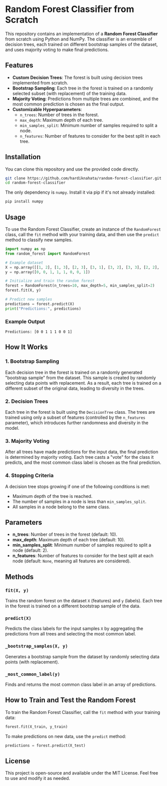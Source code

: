 # Random Forest Classifier from Scratch

This repository contains an implementation of a **Random Forest Classifier** from scratch using Python and NumPy. The classifier is an ensemble of decision trees, each trained on different bootstrap samples of the dataset, and uses majority voting to make final predictions.

## Features

- **Custom Decision Trees**: The forest is built using decision trees implemented from scratch.
- **Bootstrap Sampling**: Each tree in the forest is trained on a randomly selected subset (with replacement) of the training data.
- **Majority Voting**: Predictions from multiple trees are combined, and the most common prediction is chosen as the final output.
- **Customizable Hyperparameters**:
  - `n_trees`: Number of trees in the forest.
  - `max_depth`: Maximum depth of each tree.
  - `min_samples_split`: Minimum number of samples required to split a node.
  - `n_features`: Number of features to consider for the best split in each tree.

## Installation

You can clone this repository and use the provided code directly.

```bash
git clone https://github.com/hardiknahata/random-forest-classifier.git
cd random-forest-classifier
```

The only dependency is `numpy`. Install it via pip if it's not already installed:

```bash
pip install numpy
```

## Usage

To use the Random Forest Classifier, create an instance of the `RandomForest` class, call the `fit` method with your training data, and then use the `predict` method to classify new samples.

```python
import numpy as np
from random_forest import RandomForest

# Example dataset
X = np.array([[1, 2], [1, 3], [2, 3], [3, 1], [3, 2], [3, 3], [2, 2], [1, 1]])
y = np.array([0, 0, 1, 1, 1, 0, 0, 1])

# Initialize and train the random forest
forest = RandomForest(n_trees=10, max_depth=5, min_samples_split=2)
forest.fit(X, y)

# Predict new samples
predictions = forest.predict(X)
print("Predictions:", predictions)
```

### Example Output

```
Predictions: [0 0 1 1 1 0 0 1]
```

## How It Works

### 1. **Bootstrap Sampling**
Each decision tree in the forest is trained on a randomly generated "bootstrap sample" from the dataset. This sample is created by randomly selecting data points with replacement. As a result, each tree is trained on a different subset of the original data, leading to diversity in the trees.

### 2. **Decision Trees**
Each tree in the forest is built using the `DecisionTree` class. The trees are trained using only a subset of features (controlled by the `n_features` parameter), which introduces further randomness and diversity in the model.

### 3. **Majority Voting**
After all trees have made predictions for the input data, the final prediction is determined by majority voting. Each tree casts a "vote" for the class it predicts, and the most common class label is chosen as the final prediction.

### 4. **Stopping Criteria**
A decision tree stops growing if one of the following conditions is met:
- Maximum depth of the tree is reached.
- The number of samples in a node is less than `min_samples_split`.
- All samples in a node belong to the same class.

## Parameters

- **n_trees**: Number of trees in the forest (default: 10).
- **max_depth**: Maximum depth of each tree (default: 10).
- **min_samples_split**: Minimum number of samples required to split a node (default: 2).
- **n_features**: Number of features to consider for the best split at each node (default: `None`, meaning all features are considered).

## Methods

### `fit(X, y)`
Trains the random forest on the dataset `X` (features) and `y` (labels). Each tree in the forest is trained on a different bootstrap sample of the data.

### `predict(X)`
Predicts the class labels for the input samples `X` by aggregating the predictions from all trees and selecting the most common label.

### `_bootstrap_samples(X, y)`
Generates a bootstrap sample from the dataset by randomly selecting data points (with replacement).

### `_most_common_label(y)`
Finds and returns the most common class label in an array of predictions.

## How to Train and Test the Random Forest

To train the Random Forest Classifier, call the `fit` method with your training data:

```python
forest.fit(X_train, y_train)
```

To make predictions on new data, use the `predict` method:

```python
predictions = forest.predict(X_test)
```

## License

This project is open-source and available under the MIT License. Feel free to use and modify it as needed.